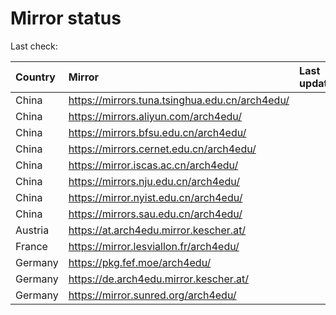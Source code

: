 <script src="./time.js"></script>
# Mirror status
Last check: <script type="text/javascript">localize(1728282706.6075938);</script>

|Country|Mirror|Last update|
|:------|:-----|:----------|
|China|https://mirrors.tuna.tsinghua.edu.cn/arch4edu/|<script type="text/javascript">localize(1728239991);</script>|
|China|https://mirrors.aliyun.com/arch4edu/|<script type="text/javascript">localize(1728239991);</script>|
|China|https://mirrors.bfsu.edu.cn/arch4edu/|<script type="text/javascript">localize(1728239991);</script>|
|China|https://mirrors.cernet.edu.cn/arch4edu/|<script type="text/javascript">localize(1728239991);</script>|
|China|https://mirror.iscas.ac.cn/arch4edu/|<script type="text/javascript">localize(1728239991);</script>|
|China|https://mirrors.nju.edu.cn/arch4edu/|<script type="text/javascript">localize(1728239991);</script>|
|China|https://mirror.nyist.edu.cn/arch4edu/|<script type="text/javascript">localize(1728239991);</script>|
|China|https://mirrors.sau.edu.cn/arch4edu/|<script type="text/javascript">localize(1728239991);</script>|
|Austria|https://at.arch4edu.mirror.kescher.at/|<script type="text/javascript">localize(1728239991);</script>|
|France|https://mirror.lesviallon.fr/arch4edu/|<script type="text/javascript">localize(1728239991);</script>|
|Germany|https://pkg.fef.moe/arch4edu/|<script type="text/javascript">localize(1728239991);</script>|
|Germany|https://de.arch4edu.mirror.kescher.at/|<script type="text/javascript">localize(1728239991);</script>|
|Germany|https://mirror.sunred.org/arch4edu/|<script type="text/javascript">localize(1728239991);</script>|

<script src="./tablefilter/tablefilter.js"></script>
<script src="./table.js"></script>